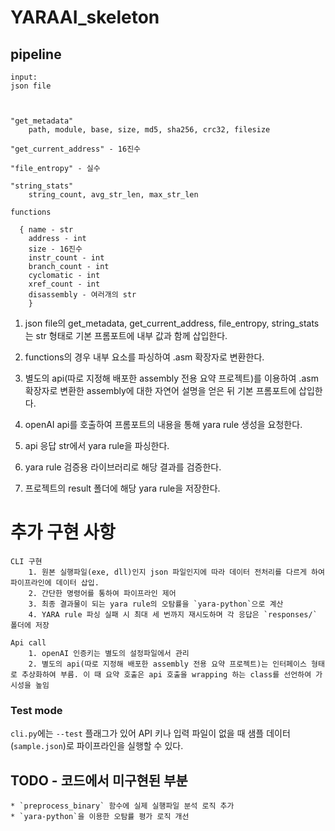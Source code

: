 # YARAAI_skeleton



## pipeline 

```
input: 
json file  



"get_metadata"
    path, module, base, size, md5, sha256, crc32, filesize
      
"get_current_address" - 16진수

"file_entropy" - 실수

"string_stats"
    string_count, avg_str_len, max_str_len

functions

  { name - str
    address - int
    size - 16진수
    instr_count - int
    branch_count - int
    cyclomatic - int
    xref_count - int
    disassembly - 여러개의 str
    }
```

1. json file의 get_metadata, get_current_address, file_entropy, string_stats는 str 형태로 기본 프롬포트에 내부 값과 함께 삽입한다.  


2. functions의 경우 내부 요소를 파싱하여 .asm 확장자로 변환한다.  


3. 별도의 api(따로 지정해 배포한 assembly 전용 요약 프로젝트)를 이용하여 .asm확장자로 변환한 assembly에 대한 자연어 설명을 얻은 뒤 기본 프롬포트에 삽입한다.


4. openAI api를 호출하여 프롬포트의 내용을 통해 yara rule 생성을 요청한다.


5. api 응답 str에서 yara rule을 파싱한다.


6. yara rule 검증용 라이브러리로 해당 결과를 검증한다.


7. 프로젝트의 result 폴더에 해당 yara rule을 저장한다.


# 추가 구현 사항
```
CLI 구현
    1. 원본 실행파일(exe, dll)인지 json 파일인지에 따라 데이터 전처리를 다르게 하여 파이프라인에 데이터 삽입.
    2. 간단한 명령어를 통하여 파이프라인 제어
    3. 최종 결과물이 되는 yara rule의 오탐률을 `yara-python`으로 계산
    4. YARA rule 파싱 실패 시 최대 세 번까지 재시도하며 각 응답은 `responses/` 폴더에 저장

Api call
    1. openAI 인증키는 별도의 설정파일에서 관리
    2. 별도의 api(따로 지정해 배포한 assembly 전용 요약 프로젝트)는 인터페이스 형태로 추상화하여 부름. 이 때 요약 호출은 api 호출을 wrapping 하는 class를 선언하여 가시성을 높임
```

### Test mode

`cli.py`에는 `--test` 플래그가 있어 API 키나 입력 파일이 없을 때 샘플 데이터(`sample.json`)로 파이프라인을 실행할 수 있다.

## TODO - 코드에서 미구현된 부분
```
* `preprocess_binary` 함수에 실제 실행파일 분석 로직 추가
* `yara-python`을 이용한 오탐률 평가 로직 개선
```
